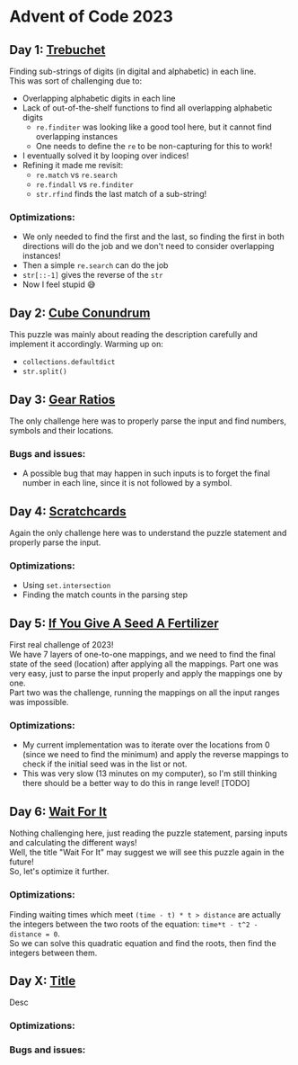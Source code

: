 # Advent of Code 2023

## Day 1: [Trebuchet](https://adventofcode.com/2023/day/1)
Finding sub-strings of digits (in digital and alphabetic) in each line.\
This was sort of challenging due to:
* Overlapping alphabetic digits in each line
* Lack of out-of-the-shelf functions to find all overlapping alphabetic digits
  * `re.finditer` was looking like a good tool here, but it cannot find overlapping instances
  * One needs to define the `re` to be non-capturing for this to work!
* I eventually solved it by looping over indices!
* Refining it made me revisit:
  * `re.match` vs `re.search`
  * `re.findall` vs `re.finditer`
  * `str.rfind` finds the last match of a sub-string!

### Optimizations:
* We only needed to find the first and the last, so finding the first in both directions will do the job and we don't need to consider overlapping instances!
* Then a simple `re.search` can do the job
* `str[::-1]` gives the reverse of the `str`
* Now I feel stupid :sweat_smile:

## Day 2: [Cube Conundrum](https://adventofcode.com/2023/day/2)
This puzzle was mainly about reading the description carefully and implement it accordingly.
Warming up on:
* `collections.defaultdict`
* `str.split()`

## Day 3: [Gear Ratios](https://adventofcode.com/2023/day/3)
The only challenge here was to properly parse the input and find numbers, symbols and their locations.
### Bugs and issues:
* A possible bug that may happen in such inputs is to forget the final number in each line, since it is not followed by a symbol.

## Day 4: [Scratchcards](https://adventofcode.com/2023/day/4)
Again the only challenge here was to understand the puzzle statement and properly parse the input.
### Optimizations:
* Using `set.intersection` 
* Finding the match counts in the parsing step

## Day 5: [If You Give A Seed A Fertilizer](https://adventofcode.com/2023/day/5)
First real challenge of 2023!\
We have 7 layers of one-to-one mappings, and we need to find the final state of the seed (location) after applying all the mappings.
Part one was very easy, just to parse the input properly and apply the mappings one by one.\
Part two was the challenge, running the mappings on all the input ranges was impossible.
### Optimizations:
* My current implementation was to iterate over the locations from 0 (since we need to find the minimum) and apply the reverse mappings to check if the initial seed was in the list or not.
* This was very slow (13 minutes on my computer), so I'm still thinking there should be a better way to do this in range level! [TODO]

## Day 6: [Wait For It](https://adventofcode.com/2023/day/6)
Nothing challenging here, just reading the puzzle statement, parsing inputs and calculating the different ways!\
Well, the title "Wait For It" may suggest we will see this puzzle again in the future!\
So, let's optimize it further.
### Optimizations:
  Finding waiting times which meet `(time - t) * t > distance` are actually the integers between the two roots of the equation: `time*t - t^2 - distance = 0`.\
  So we can solve this quadratic equation and find the roots, then find the integers between them.

## Day X: [Title](https://adventofcode.com/2023/day/X)
Desc
### Optimizations:
### Bugs and issues: